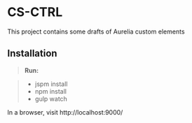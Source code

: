 CS-CTRL
===================
This project contains some drafts of Aurelia custom elements


Installation
-------------

> **Run:**

> - jspm install
> - npm install
> - gulp watch


In a browser, visit http://localhost:9000/

